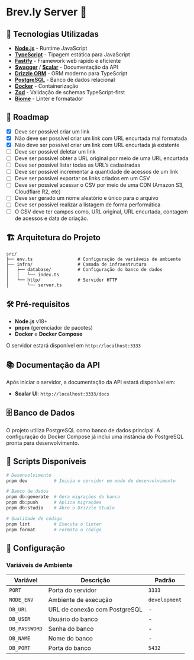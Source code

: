 # Brev.ly Server 🔗

## 🚀 Tecnologias Utilizadas

- **[Node.js](https://nodejs.org/)** - Runtime JavaScript
- **[TypeScript](https://www.typescriptlang.org/)** - Tipagem estática para JavaScript
- **[Fastify](https://fastify.dev/)** - Framework web rápido e eficiente
- **[Swagger](https://swagger.io/)** / **[Scalar](https://scalar.com/)** - Documentação da API
- **[Drizzle ORM](https://orm.drizzle.team/)** - ORM moderno para TypeScript
- **[PostgreSQL](https://www.postgresql.org/)** - Banco de dados relacional
- **[Docker](https://www.docker.com/)** - Containerização
- **[Zod](https://zod.dev/)** - Validação de schemas TypeScript-first
- **[Biome](https://biomejs.dev/)** - Linter e formatador

## 📝 Roadmap

- [X]  Deve ser possível criar um link
  - [X]  Não deve ser possível criar um link com URL encurtada mal formatada
  - [X]  Não deve ser possível criar um link com URL encurtada já existente
- [ ]  Deve ser possível deletar um link
- [ ]  Deve ser possível obter a URL original por meio de uma URL encurtada
- [ ]  Deve ser possível listar todas as URL’s cadastradas
- [ ]  Deve ser possível incrementar a quantidade de acessos de um link
- [ ]  Deve ser possível exportar os links criados em um CSV
  - [ ]  Deve ser possível acessar o CSV por meio de uma CDN (Amazon S3, Cloudflare R2, etc)
  - [ ]  Deve ser gerado um nome aleatório e único para o arquivo
  - [ ]  Deve ser possível realizar a listagem de forma performática
  - [ ]  O CSV deve ter campos como, URL original, URL encurtada, contagem de acessos e data de criação.

## 🏗️ Arquitetura do Projeto

```
src/
├── env.ts                 # Configuração de variáveis de ambiente
├── infra/                 # Camada de infraestrutura
│   ├── database/          # Configuração do banco de dados
│   │   └── index.ts
│   └── http/              # Servidor HTTP
│       └── server.ts
```

## 🛠️ Pré-requisitos

- **Node.js** v18+ 
- **pnpm** (gerenciador de pacotes)
- **Docker** e **Docker Compose**

O servidor estará disponível em `http://localhost:3333`

## 📚 Documentação da API

Após iniciar o servidor, a documentação da API estará disponível em:

- **Scalar UI**: `http://localhost:3333/docs`

## 🗄️ Banco de Dados

O projeto utiliza PostgreSQL como banco de dados principal. A configuração do Docker Compose já inclui uma instância do PostgreSQL pronta para desenvolvimento.

## 🧪 Scripts Disponíveis

```bash
# Desenvolvimento
pnpm dev          # Inicia o servidor em modo de desenvolvimento

# Banco de dados
pnpm db:generate  # Gera migrações do banco
pnpm db:push      # Aplica migrações
pnpm db:studio    # Abre o Drizzle Studio

# Qualidade de código
pnpm lint         # Executa o linter
pnpm format       # Formata o código
```

## 🔧 Configuração

### Variáveis de Ambiente

| Variável | Descrição | Padrão |
|----------|-----------|---------|
| `PORT` | Porta do servidor | `3333` |
| `NODE_ENV` | Ambiente de execução | `development` |
| `DB_URL` | URL de conexão com PostgreSQL | - |
| `DB_USER` | Usuário do banco | - |
| `DB_PASSWORD` | Senha do banco | - |
| `DB_NAME` | Nome do banco | - |
| `DB_PORT` | Porta do banco | `5432` |
